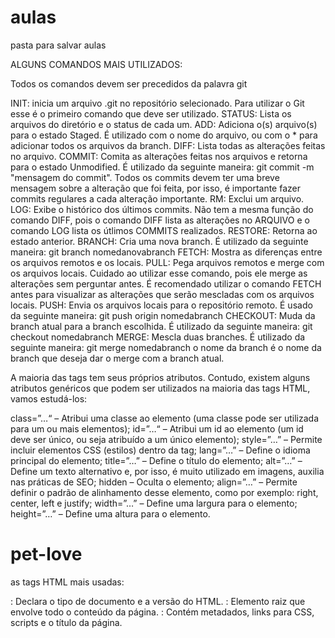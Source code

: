 # aulas
pasta para salvar aulas


ALGUNS COMANDOS MAIS UTILIZADOS:

Todos os comandos devem ser precedidos da palavra git

INIT: inicia um arquivo .git no repositório selecionado. Para utilizar o Git esse é o primeiro comando que deve ser utilizado.
STATUS: Lista os arquivos do diretório e o status de cada um.
ADD: Adiciona o(s) arquivo(s) para o estado Staged. É utilizado com o nome do arquivo, ou com o * para adicionar todos os arquivos da branch.
DIFF: Lista todas as alterações feitas no arquivo.
COMMIT: Comita as alterações feitas nos arquivos e retorna para o estado Unmodified. É utilizado da seguinte maneira: git commit -m "mensagem do commit". Todos os commits devem ter uma breve mensagem sobre a alteração que foi feita, por isso, é importante fazer commits regulares a cada alteração importante.
RM: Exclui um arquivo.
LOG: Exibe o histórico dos últimos commits. Não tem a mesma função do comando DIFF, pois o comando DIFF lista as alterações no ARQUIVO e o comando LOG lista os útlimos COMMITS realizados.
RESTORE: Retorna ao estado anterior.
BRANCH: Cria uma nova branch. É utilizado da seguinte maneira: git branch nomedanovabranch
FETCH: Mostra as diferenças entre os arquivos remotos e os locais.
PULL: Pega arquivos remotos e merge com os arquivos locais. Cuidado ao utilizar esse comando, pois ele merge as alterações sem perguntar antes. É recomendado utilizar o comando FETCH antes para visualizar as alterações que serão mescladas com os arquivos locais.
PUSH: Envia os arquivos locais para o repositório remoto. É usado da seguinte maneira: git push origin nomedabranch
CHECKOUT: Muda da branch atual para a branch escolhida. É utilizado da seguinte maneira: git checkout nomedabranch
MERGE: Mescla duas branches. É utilizado da seguinte maneira: git merge nomedabranch o nome da branch é o nome da branch que deseja dar o merge com a branch atual.


A maioria das tags tem seus próprios atributos. Contudo, existem alguns atributos genéricos que podem ser utilizados na maioria das tags HTML, vamos estudá-los:

class=”…“ – Atribui uma classe ao elemento (uma classe pode ser utilizada para um ou mais elementos);
id=”…“ – Atribui um id ao elemento (um id deve ser único, ou seja atribuído a um único elemento);
style=”…” – Permite incluir elementos CSS (estilos) dentro da tag;
lang=”…” – Define o idioma principal do elemento;
title=”…” – Define o título do elemento;
alt=”…” – Define um texto alternativo e, por isso, é muito utilizado em imagens, auxilia nas práticas de SEO;
hidden – Oculta o elemento;
align=”…” – Permite definir o padrão de alinhamento desse elemento, como por exemplo: right, center, left e justify;
width=”…” – Define uma largura para o elemento;
height=”…” – Define uma altura para o elemento.


# pet-love

as tags HTML mais usadas:

<!DOCTYPE html>: Declara o tipo de documento e a versão do HTML.

<html>: Elemento raiz que envolve todo o conteúdo da página.

<head>: Contém metadados, links para CSS, scripts e o título da página.

<title>: Define o título da página, que aparece na aba do navegador.

<meta>: Fornece metadados sobre a página, como charset e descrição.

<link>: Usado para vincular arquivos externos, como folhas de estilo CSS.

<script>: Inclui scripts JavaScript na página.

<body>: Contém todo o conteúdo visível da página, como texto, imagens e links.

<h1>, <h2>, <h3>, etc.: Tags de cabeçalho que definem títulos e subtítulos, com <h1> sendo o mais importante.

<p>: Define um parágrafo de texto.

<a>: Cria um link para outra página ou recurso.

<img>: Insere uma imagem na página. Deve incluir o atributo alt.

<ul>: Cria uma lista não ordenada (com marcadores).

<ol>: Cria uma lista ordenada (numerada).

<li>: Define um item em uma lista (usado dentro de <ul> ou <ol>).

<form>: Cria um formulário para entrada de dados do usuário.

<input>: Define um campo de entrada em um formulário.

<button>: Cria um botão que pode ser clicado.

<table>: Cria uma tabela.

<tr>, <th>, <td>: Usados dentro de <table> para definir linhas, cabeçalhos e células de dados, respectivamente.


Cursos Web: https://www.youtube.com/watch?v=klLfvzVnCaE

Sites uteis para programação: https://developer.mozilla.org/en-US/ https://developer.mozilla.org/pt-BR/docs/Web/HTML https://www.w3schools.com/ https://color.adobe.com/pt/search?q=Primary%20colors&t=term

COMO CRIAR SEU PRIMEIRO PROJETO NO GITHUB https://www.youtube.com/watch?v=iR6-3AT1WfE

COMO USAR GIT E GITHUB NA PRÁTICA! - desde o primeiro commit até o pull request! 2/2 https://www.youtube.com/watch?v=UBAX-13g8OM

Caminho dos arquivos: C:\Github\repository

git clone https://github.com/CleitonQ/repository.git

git init

git add .

git remote add origin https://github.com/CleitonQ/repository.git

git branch -M "main"

git clone git@github.com:CleitonQ/repository.git

git pull

git push -u origin main

git commit -m "Update 27102024 1"

git config --global user.email "cleitonqueirozc@gmail.com"

git config --global user.name "CleitonQ"

git help

…or create a new repository on the command line

echo "# repository" >> README.md

git init

git add README.md

git commit -m "first commit"

git branch -M main

git remote add origin https://github.com/CleitonQ/repository.git

git push -u origin main

…or push an existing repository from the command line

git remote add origin https://github.com/CleitonQ/repository.git

git branch -M main

git push -u origin main

